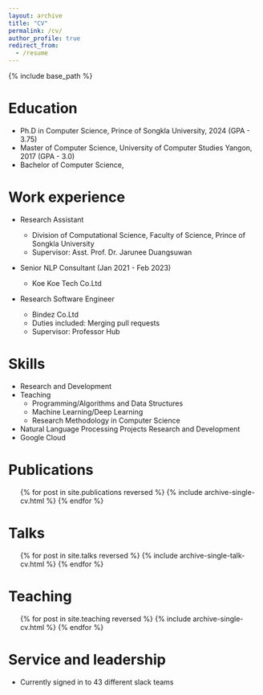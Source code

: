 ```yaml
---
layout: archive
title: "CV"
permalink: /cv/
author_profile: true
redirect_from:
  - /resume
---
```


{% include base_path %}

Education
======
* Ph.D in Computer Science, Prince of Songkla University, 2024 (GPA - 3.75)
* Master of Computer Science, University of Computer Studies Yangon, 2017 (GPA - 3.0)
* Bachelor of Computer Science, 

Work experience
======
* Research Assistant
  * Division of Computational Science, Faculty of Science, Prince of Songkla University
  * Supervisor: Asst. Prof. Dr. Jarunee Duangsuwan
    
* Senior NLP Consultant (Jan 2021 - Feb 2023)
  * Koe Koe Tech Co.Ltd

* Research Software Engineer 
  * Bindez Co.Ltd 
  * Duties included: Merging pull requests
  * Supervisor: Professor Hub
  
Skills
======
* Research and Development
* Teaching
  * Programming/Algorithms and Data Structures
  * Machine Learning/Deep Learning
  * Research Methodology in Computer Science
* Natural Language Processing Projects Research and Development
* Google Cloud

Publications
======
  <ul>{% for post in site.publications reversed %}
    {% include archive-single-cv.html %}
  {% endfor %}</ul>
  
Talks
======
  <ul>{% for post in site.talks reversed %}
    {% include archive-single-talk-cv.html  %}
  {% endfor %}</ul>
  
Teaching
======
  <ul>{% for post in site.teaching reversed %}
    {% include archive-single-cv.html %}
  {% endfor %}</ul>
  
Service and leadership
======
* Currently signed in to 43 different slack teams
